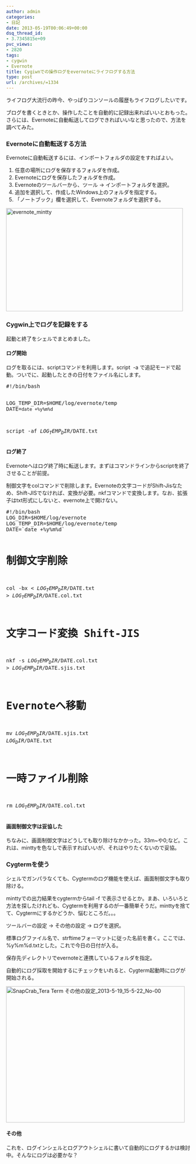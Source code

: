 ```yaml
---
author: admin
categories:
- 日記
date: 2013-05-19T00:06:49+00:00
dsq_thread_id:
- 3.7345815e+09
pvc_views:
- 2820
tags:
- cygwin
- Evernote
title: Cygiwnでの操作ログをevernoteにライフログする方法
type: post
url: /archives/=1334
---
```


ライフログ大流行の昨今、やっぱりコンソールの履歴もライフログしたいです。

ブログを書くときとか、操作したことを自動的に記録出来ればいいとおもった。さらには、Evernoteに自動転送してログできればいいなと思ったので、方法を調べてみた。

### Evernoteに自動転送する方法

Evernoteに自動転送するには、インポートフォルダの設定をすればよい。

  1. 任意の場所にログを保存するフォルダを作成。 
  2. Evernoteにログを保存したフォルダを作成。 
  3. Evernoteのツールバーから、ツール -> インポートフォルダを選択。 
  4. 追加を選択して、作成したWindows上のフォルダを指定する。 
  5. 「ノートブック」欄を選択して、Evernoteフォルダを選択する。 

[<img style="background-image: none; border-right-width: 0px; padding-left: 0px; padding-right: 0px; display: inline; border-top-width: 0px; border-bottom-width: 0px; border-left-width: 0px; padding-top: 0px" title="evernote_mintty" border="0" alt="evernote_mintty" src="http://hmi-me.ciao.jp/wordpress/wp-content/uploads/evernote_mintty_thumb.png" width="483" height="281" />][1]

### Cygwin上でログを記録をする

起動と終了をシェルでまとめました。

#### ログ開始

ログを取るには、scriptコマンドを利用します。script&#160; -a で追記モードで起動。ついでに、起動したときの日付をファイル名にします。

<div style="padding-bottom: 0px; margin: 0px; padding-left: 0px; padding-right: 0px; display: inline; float: none; padding-top: 0px" id="scid:812469c5-0cb0-4c63-8c15-c81123a09de7:90248baa-eafc-4686-9ff1-14913fe9dbac" class="wlWriterEditableSmartContent">
  <pre name="code" class="c">#!/bin/bash

LOG_TEMP_DIR=$HOME/log/evernote/temp
DATE=`date +%y%m%d`

script -af $LOG_TEMP_DIR/$DATE.txt
</pre>
</div>

#### ログ終了

Evernoteへはログ終了時に転送します。まずはコマンドラインからscriptを終了させることが前提。

制御文字をcolコマンドで削除します。Evernoteの文字コードがShift-Jisなため、Shift-JISでなければ、変換が必要。nkfコマンドで変換します。なお、拡張子はtxt形式にしないと、evernote上で開けない。

<div style="padding-bottom: 0px; margin: 0px; padding-left: 0px; padding-right: 0px; display: inline; float: none; padding-top: 0px" id="scid:812469c5-0cb0-4c63-8c15-c81123a09de7:ec95be08-a2cc-4324-8b47-97344e24fad6" class="wlWriterEditableSmartContent">
  <pre name="code" class="c">#!/bin/bash
LOG_DIR=$HOME/log/evernote
LOG_TEMP_DIR=$HOME/log/evernote/temp
DATE=`date +%y%m%d`

# 制御文字削除
col -bx &lt; $LOG_TEMP_DIR/$DATE.txt &gt; $LOG_TEMP_DIR/$DATE.col.txt

# 文字コード変換 Shift-JIS
nkf -s $LOG_TEMP_DIR/$DATE.col.txt &gt; $LOG_TEMP_DIR/$DATE.sjis.txt

# Evernoteへ移動
mv $LOG_TEMP_DIR/$DATE.sjis.txt $LOG_DIR/$DATE.txt

# 一時ファイル削除
rm $LOG_TEMP_DIR/$DATE.col.txt
</pre>
</div>

#### 画面制御文字は妥協した

ちなみに、画面制御文字はどうしても取り除けなかかった。33m~や0;など。これは、minttyを色なしで表示すればいいが、それはやりたくないので妥協。

### Cygtermを使う

シェルでガンパラなくても、Cygtermのログ機能を使えば、画面制御文字も取り除ける。

minttyでの出力結果をcygtermからtail -f で表示させるとか。まあ、いろいろと方法を探したけれども、Cygtermを利用するのが一番簡単そうだ。minttyを捨てて、Cygtermにするかどうか、悩むところだ。。。

ツールバーの設定 -> その他の設定 -> ログを選択。

標準ログファイル名で、strftimeフォーマットに従った名前を書く。ここでは、%y%m%d.txtとした。これで今日の日付が入る。

保存先ディレクトリでevernoteと連携しているフォルダを指定。

自動的にログ採取を開始するにチェックをいれると、Cygterm起動時にログが開始される。

[<img style="background-image: none; border-bottom: 0px; border-left: 0px; padding-left: 0px; padding-right: 0px; display: inline; border-top: 0px; border-right: 0px; padding-top: 0px" title="SnapCrab_Tera Term その他の設定_2013-5-19_15-5-22_No-00" border="0" alt="SnapCrab_Tera Term その他の設定_2013-5-19_15-5-22_No-00" src="http://hmi-me.ciao.jp/wordpress/wp-content/uploads/SnapCrab_Tera-Term-_2013-5-19_15-5-22_No-00_thumb.png" width="488" height="371" />][2]

#### その他

これを、ログインシェルとログアウトシェルに書いて自動的にログするかは検討中。そんなにログは必要かな？

 [1]: http://hmi-me.ciao.jp/wordpress/wp-content/uploads/evernote_mintty.png
 [2]: http://hmi-me.ciao.jp/wordpress/wp-content/uploads/SnapCrab_Tera-Term-_2013-5-19_15-5-22_No-00.png